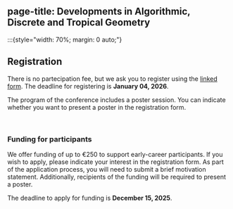 page-title: Developments in Algorithmic, Discrete and Tropical Geometry
---
:::{style="width: 70%; margin: 0 auto;"}

## Registration

There is no partecipation fee, but we ask you to register using the [linked form](https://eur01.safelinks.protection.outlook.com/?url=https%3A%2F%2Fforms.gle%2FWeeTJ5wZymADqECy6&data=05%7C02%7Cmarta.panizzut%40uit.no%7Cde80f1333d424ccf4c5508de16e4433c%7C4e7f212d74db4563a57b8ae44ed05526%7C0%7C0%7C638973366788186923%7CUnknown%7CTWFpbGZsb3d8eyJFbXB0eU1hcGkiOnRydWUsIlYiOiIwLjAuMDAwMCIsIlAiOiJXaW4zMiIsIkFOIjoiTWFpbCIsIldUIjoyfQ%3D%3D%7C0%7C%7C%7C&sdata=wFi8LoQVFeTBmbkfojefTB6qb27zg1VUvhmyDjWVRu8%3D&reserved=0). The deadline for registering is **January 04, 2026**. 

The program of the conference includes a poster session. You can indicate whether you want to present a poster in the registration form. 

<br>

### Funding for participants
We offer funding of up to €250 to support early-career participants. If you wish to apply, please indicate your interest in the registration form. As part of the application process, you will need to submit a brief motivation statement. Additionally, recipients of the funding will be required to present a poster.

The deadline to apply for funding is **December 15, 2025**.

